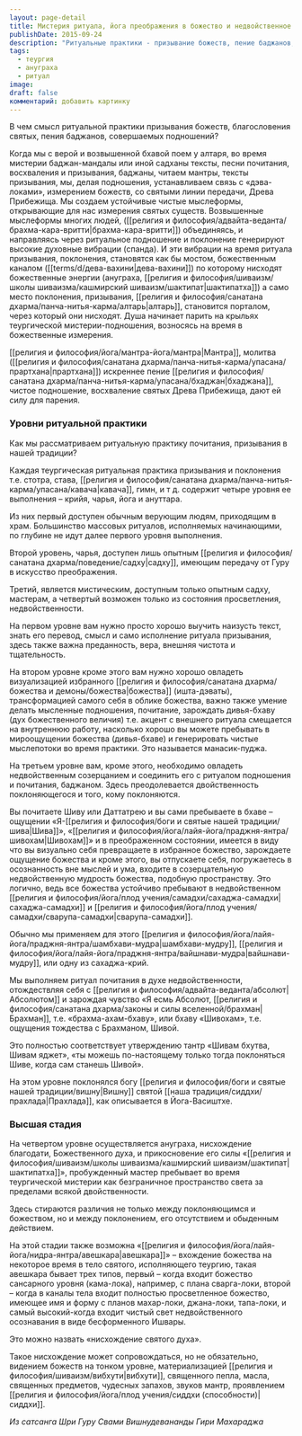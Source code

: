 ```yaml
---
layout: page-detail
title: Мистерия ритуала, йога преображения в божество и недвойственное созерцание
publishDate: 2015-09-24
description: "Ритуальные практики - призывание божеств, пение баджанов, подношения - устанавливают связь с божественными измерениями через чистые мыслеформы и вибрации. Практика имеет четыре уровня: от внешнего ритуала и веры, через визуализацию и внутреннюю работу, к недвойственному созерцанию и, наконец, к нисхождению благодати и единству с Абсолютом."
tags:
  - теургия
  - ануграха
  - ритуал
image: 
draft: false
комментарий: добавить картинку
---
```


В чем смысл ритуальной практики призывания божеств, благословения святых, пения баджанов, совершаемых подношений? 

Когда мы с верой и возвышенной бхавой поем у алтаря, во время мистерии баджан-мандалы или иной садханы тексты, песни почитания, восхваления и призывания, баджаны, читаем мантры, тексты призывания, мы, делая подношения, устанавливаем связь с «дэва-локами», измерением божеств, со святыми линии передачи, Древа Прибежища. Мы создаем устойчивые чистые мыслеформы, открывающие для нас измерения святых существ. Возвышенные мыслеформы многих людей, ([[религия и философия/адвайта-веданта/брахма-кара-вритти|брахма-кара-вритти]]) объединяясь, и направляясь через ритуальное подношение и поклонение генерируют высокие духовные вибрации (спанда). И эти вибрации на время ритуала призывания, поклонения, становятся как бы мостом, божественным каналом ([[terms/d/дева-вахини|дева-вахини]]) по которому нисходят божественные энергии (ануграха, [[религия и философия/шиваизм/школы шиваизма/кашмирский шиваизм/шактипат|шактипатха]]) а само место поклонения, призывания, [[религия и философия/санатана дхарма/панча-нитья-карма/алтарь|алтарь]], становится порталом, через который они нисходят. Душа начинает парить на крыльях теургической мистерии-подношения, возносясь на время в божественные измерения.

[[религия и философия/йога/мантра-йога/мантра|Мантра]], молитва ([[религия и философия/санатана дхарма/панча-нитья-карма/упасана/прартхана|прартхана]]) искреннее пение [[религия и философия/санатана дхарма/панча-нитья-карма/упасана/бхаджан|бхаджана]], чистое подношение, восхваление святых Древа Прибежища, дают ей силу для парения.

### Уровни ритуальной практики

Как мы рассматриваем ритуальную практику почитания, призывания в нашей традиции?

Каждая теургическая ритуальная практика призывания и поклонения т.е. стотра, става, [[религия и философия/санатана дхарма/панча-нитья-карма/упасана/кавача|кавача]], гимн, и т д. содержит четыре уровня ее выполнения – крийя, чарья, йога и ануттара.

Из них первый доступен обычным верующим людям, приходящим в храм. Большинство массовых ритуалов, исполняемых начинающими, по глубине не идут далее первого уровня выполнения.

Второй уровень, чарья, доступен лишь опытным [[религия и философия/санатана дхарма/поведение/садху|садху]], имеющим передачу от Гуру в искусство преображения.

Третий, является мистическим, доступным только опытным садху, мастерам, а четвертый возможен только из состояния просветления, недвойственности.

На первом уровне вам нужно просто хорошо выучить наизусть текст, знать его перевод, смысл и само исполнение ритуала призывания, здесь также важна преданность, вера, внешняя чистота и тщательность.

На втором уровне кроме этого вам нужно хорошо овладеть визуализацией избранного [[религия и философия/санатана дхарма/божества и демоны/божества|божества]] (ишта-дэваты), трансформацией самого себя в облике божества, важно также умение делать мысленные подношения, почитание, зарождать дивья-бхаву (дух божественного величия) т.е. акцент с внешнего ритуала смещается на внутреннюю работу, насколько хорошо вы можете пребывать в мироощущении божества (дивья-бхаве) и генерировать чистые мыслепотоки во время практики. Это называется манасик-пуджа.

На третьем уровне вам, кроме этого, необходимо овладеть недвойственным созерцанием и соединить его с ритуалом подношения и почитания, баджаном. Здесь преодолевается двойственность поклоняющегося и того, кому поклоняются.

Вы почитаете Шиву или Даттатрею и вы сами пребываете в бхаве – ощущении «Я-[[религия и философия/боги и святые нашей традиции/шива|Шива]]», «[[религия и философия/йога/лайя-йога/праджня-янтра/шивохам|Шивохам]]» и в преображенном состоянии, имеется в виду что вы визуально себя превращаете в избранное божество, зарождаете ощущение божества и кроме этого, вы отпускаете себя, погружаетесь в осознанность вне мыслей и ума, входите в созерцательную недвойственную мудрость божества, подобную пространству. Это логично, ведь все божества устойчиво пребывают в недвойственном [[религия и философия/йога/плод учения/самадхи/сахаджа-самадхи|сахаджа-самадхи]] и [[религия и философия/йога/плод учения/самадхи/сварупа-самадхи|сварупа-самадхи]].

Обычно мы применяем для этого [[религия и философия/йога/лайя-йога/праджня-янтра/шамбхави-мудра|шамбхави-мудру]], [[религия и философия/йога/лайя-йога/праджня-янтра/вайшнави-мудра|вайшнави-мудру]], или одну из сахаджа-крий.

Мы выполняем ритуал почитания в духе недвойственности, отождествляя себя с [[религия и философия/адвайта-веданта/абсолют|Абсолютом]] и зарождая чувство «Я есмь Абсолют, [[религия и философия/санатана дхарма/законы и силы вселенной/брахман|Брахман]], т.е. «брахма-ахам-бхаву», или бхаву «Шивохам», т.е. ощущения тождества с Брахманом, Шивой.

Это полностью соответствует утверждению тантр «Шивам бхутва, Шивам яджет», «ты можешь по-настоящему только тогда поклоняться Шиве, когда сам станешь Шивой».

На этом уровне поклонялся богу [[религия и философия/боги и святые нашей традиции/вишну|Вишну]] святой [[наша традиция/сиддхи/прахлада|Прахлада]], как описывается в Йога-Васиштхе.

### Высшая стадия

На четвертом уровне осуществляется ануграха, нисхождение благодати, Божественного духа, и прикосновение его силы «[[религия и философия/шиваизм/школы шиваизма/кашмирский шиваизм/шактипат|шактипатха]]», пробужденный мастер пребывает во время теургической мистерии как безграничное пространство света за пределами всякой двойственности.

Здесь стираются различия не только между поклоняющимся и божеством, но и между поклонением, его отсутствием и обыденным действием.

На этой стадии также возможна «[[религия и философия/йога/лайя-йога/нидра-янтра/авешкара|авешкара]]» – вхождение божества на некоторое время в тело святого, исполняющего теургию, такая авешкара бывает трех типов, первый – когда входит божество сансарного уровня (кама-лока), например, с плана сварга-локи, второй – когда в каналы тела входит полностью просветленное божество, имеющее имя и форму с планов махар-локи, джана-локи, тапа-локи, и самый высокий-когда входит чистый свет недвойственного осознавания в виде бесформенного Ишвары.

Это можно назвать «нисхождение святого духа».

Такое нисхождение может сопровождаться, но не обязательно, видением божеств на тонком уровне, материализацией [[религия и философия/шиваизм/вибхути|вибхути]], священного пепла, масла, священных предметов, чудесных запахов, звуков мантр, проявлением [[религия и философия/йога/плод учения/сиддхи (способности)|сиддхи]].

*Из сатсанга Шри Гуру Свами Вишнудевананды Гири Махараджа*


